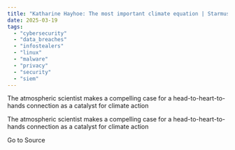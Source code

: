 ```yaml
---
title: "Katharine Hayhoe: The most important climate equation | Starmus highlights"
date: 2025-03-19
tags: 
  - "cybersecurity"
  - "data_breaches"
  - "infostealers"
  - "linux"
  - "malware"
  - "privacy"
  - "security"
  - "siem"
---
```


The atmospheric scientist makes a compelling case for a head-to-heart-to-hands connection as a catalyst for climate action

The atmospheric scientist makes a compelling case for a head-to-heart-to-hands connection as a catalyst for climate action

Go to Source
